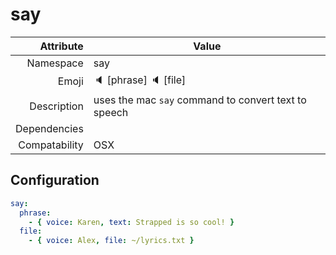 # say

| Attribute     | Value |
|--------------:|----|
| Namespace     | say |
| Emoji         | 🔈 [phrase] 🔈 [file]  |
| Description   | uses the mac `say` command to convert text to speech |
| Dependencies  |   |
| Compatability | OSX  |

## Configuration

```yml
say:
  phrase:
    - { voice: Karen, text: Strapped is so cool! }
  file:
    - { voice: Alex, file: ~/lyrics.txt }
```

